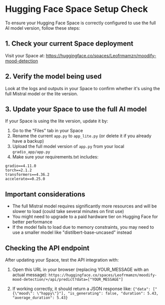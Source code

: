 # Hugging Face Space Setup Check

To ensure your Hugging Face Space is correctly configured to use the full AI model version, follow these steps:

## 1. Check your current Space deployment

Visit your Space at: https://huggingface.co/spaces/Leofrmamzn/moodify-mood-detection

## 2. Verify the model being used

Look at the logs and outputs in your Space to confirm whether it's using the full Mistral model or the lite version.

## 3. Update your Space to use the full AI model

If your Space is using the lite version, update it by:

1. Go to the "Files" tab in your Space
2. Rename the current `app.py` to `app_lite.py` (or delete it if you already have a backup)
3. Upload the full model version of `app.py` from your local `gradio_app/app.py`
4. Make sure your requirements.txt includes:

```
gradio==4.11.0
torch==2.1.2
transformers==4.36.2
accelerate==0.25.0
```

## Important considerations

- The full Mistral model requires significantly more resources and will be slower to load (could take several minutes on first use)
- You might need to upgrade to a paid hardware tier on Hugging Face for better performance
- If the model fails to load due to memory constraints, you may need to use a smaller model like "distilbert-base-uncased" instead

## Checking the API endpoint

After updating your Space, test the API integration with:

1. Open this URL in your browser (replacing YOUR_MESSAGE with an actual message):
   `https://huggingface.co/spaces/Leofrmamzn/moodify-mood-detection/+/api/predict?data=["YOUR_MESSAGE"]`

2. If working correctly, it should return a JSON response like: 
   `{"data": ["{\"mood\": \"happy\"}"], "is_generating": false, "duration": 5.43, "average_duration": 5.43}`
